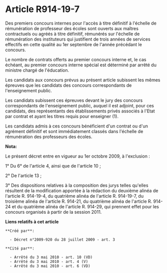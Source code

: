 # Article R914-19-7

Des premiers concours internes pour l'accès à titre définitif à l'échelle de rémunération de professeur des écoles sont
ouverts aux maîtres contractuels ou agréés à titre définitif, rémunérés sur l'échelle de rémunération des instituteurs qui
justifient de trois années de services effectifs en cette qualité au 1er septembre de l'année précédant le concours. 

Le nombre de contrats offerts au premier concours interne et, le cas échéant, au premier concours interne spécial est
déterminé par arrêté du ministre chargé de l'éducation. 

Les candidats aux concours prévus au présent article subissent les mêmes épreuves que les candidats des concours
correspondants de l'enseignement public. 

Les candidats subissent ces épreuves devant le jury des concours correspondants de l'enseignement public, auquel il est
adjoint, pour ces candidats, des représentants des établissements privés associés à l'Etat par contrat et ayant les titres
requis pour enseigner (1). 

Les candidats admis à ces concours bénéficient d'un contrat ou d'un agrément définitif et sont immédiatement classés dans
l'échelle de rémunération des professeurs des écoles.

**Nota:**

Le présent décret entre en vigueur au 1er octobre 2009, à l'exclusion :

1° Du 6° de l'article 4, ainsi que de l'article 10 ;

2° De l'article 13 ;

3° Des dispositions relatives à la composition des jurys telles qu'elles résultent de la modification apportée à la rédaction
du deuxième alinéa de l'article R. 914-19-4, du quatrième alinéa de l'article R. 914-19-7, du troisième alinéa de l'article
R. 914-21, du quatrième alinéa de l'article R. 914-24 et du quatrième alinéa de l'article R. 914-29, qui prennent effet pour
les concours organisés à partir de la session 2011.

**Liens relatifs à cet article**

	**Créé par**:

	  - Décret n°2009-920 du 28 juillet 2009 - art. 3

	**Cité par**:

	  - Arrêté du 3 mai 2010 - art. 10 (VD)
	  - Arrêté du 3 mai 2010 - art. 4 (V)
	  - Arrêté du 3 mai 2010 - art. 6 (VD)
